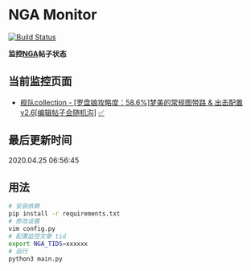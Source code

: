 # NGA Monitor

[![Build Status](https://travis-ci.org/kcwikizh/nga-monitor.svg?branch=master)](https://travis-ci.org/kcwikizh/nga-monitor)

**监控[NGA](https://bbs.nga.cn)帖子状态**

## 当前监控页面

- [舰队collection - [罗盘娘攻略度：58.6%]梦美的常规图带路 &amp; 出击配置 v2.6[编辑帖子会随机沟]](https://bbs.nga.cn/read.php?tid=16334445) [✅](16334445.md)


## 最后更新时间

2020.04.25 06:56:45

## 用法

```bash
# 安装依赖
pip install -r requirements.txt
# 修改设置
vim config.py
# 配置监控文章 tid
export NGA_TIDS=xxxxxx
# 运行
python3 main.py
```
